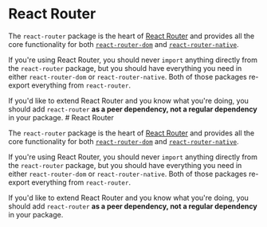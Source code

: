 # React Router

The `react-router` package is the heart of [React Router](https://github.com/remix-run/react-router) and provides all
the core functionality for both
[`react-router-dom`](https://github.com/remix-run/react-router/tree/main/packages/react-router-dom)
and
[`react-router-native`](https://github.com/remix-run/react-router/tree/main/packages/react-router-native).

If you're using React Router, you should never `import` anything directly from
the `react-router` package, but you should have everything you need in either
`react-router-dom` or `react-router-native`. Both of those packages re-export
everything from `react-router`.

If you'd like to extend React Router and you know what you're doing, you should
add `react-router` **as a peer dependency, not a regular dependency** in your
package.
                                                     # React Router

The `react-router` package is the heart of [React Router](https://github.com/remix-run/react-router) and provides all
the core functionality for both
[`react-router-dom`](https://github.com/remix-run/react-router/tree/main/packages/react-router-dom)
and
[`react-router-native`](https://github.com/remix-run/react-router/tree/main/packages/react-router-native).

If you're using React Router, you should never `import` anything directly from
the `react-router` package, but you should have everything you need in either
`react-router-dom` or `react-router-native`. Both of those packages re-export
everything from `react-router`.

If you'd like to extend React Router and you know what you're doing, you should
add `react-router` **as a peer dependency, not a regular dependency** in your
package.
